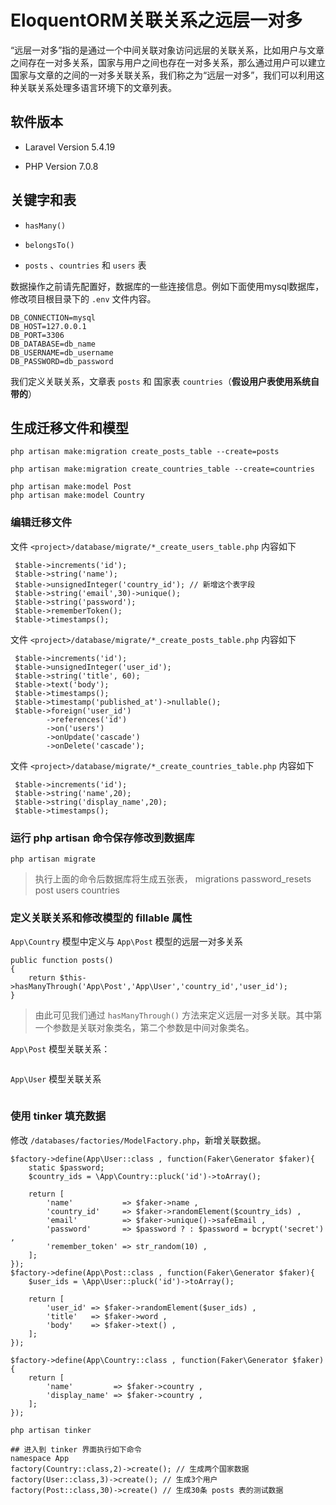 # EloquentORM关联关系之远层一对多

“远层一对多”指的是通过一个中间关联对象访问远层的关联关系，比如用户与文章之间存在一对多关系，国家与用户之间也存在一对多关系，那么通过用户可以建立国家与文章的之间的一对多关联关系，我们称之为“远层一对多”，我们可以利用这种关联关系处理多语言环境下的文章列表。

## 软件版本

* Laravel Version 5.4.19

* PHP Version 7.0.8

## 关键字和表

* `hasMany()`

* `belongsTo()`

* `posts` 、`countries` 和 `users` 表

数据操作之前请先配置好，数据库的一些连接信息。例如下面使用mysql数据库，修改项目根目录下的 `.env` 文件内容。

```
DB_CONNECTION=mysql
DB_HOST=127.0.0.1
DB_PORT=3306
DB_DATABASE=db_name
DB_USERNAME=db_username
DB_PASSWORD=db_password
```


我们定义关联关系，文章表 `posts` 和 国家表 `countries`（**假设用户表使用系统自带的**）

## 生成迁移文件和模型

```shell
php artisan make:migration create_posts_table --create=posts

php artisan make:migration create_countries_table --create=countries

php artisan make:model Post
php artisan make:model Country
```

### 编辑迁移文件
文件 `<project>/database/migrate/*_create_users_table.php` 内容如下
```
 $table->increments('id');
 $table->string('name');
 $table->unsignedInteger('country_id'); // 新增这个表字段
 $table->string('email',30)->unique();
 $table->string('password');
 $table->rememberToken();
 $table->timestamps();
```


文件 `<project>/database/migrate/*_create_posts_table.php` 内容如下
```
 $table->increments('id');
 $table->unsignedInteger('user_id');
 $table->string('title', 60);
 $table->text('body');
 $table->timestamps();
 $table->timestamp('published_at')->nullable();
 $table->foreign('user_id')
 		->references('id')
 		->on('users')
 		->onUpdate('cascade')
 		->onDelete('cascade');
```


文件 `<project>/database/migrate/*_create_countries_table.php` 内容如下
```
 $table->increments('id');
 $table->string('name',20);
 $table->string('display_name',20);
 $table->timestamps();
```

### 运行 php artisan 命令保存修改到数据库

```shell
php artisan migrate
```

> 执行上面的命令后数据库将生成五张表，
> migrations
> password_resets
> post
> users
> countries

### 定义关联关系和修改模型的 fillable 属性

`App\Country` 模型中定义与 `App\Post` 模型的远层一对多关系
```
public function posts()
{
	return $this->hasManyThrough('App\Post','App\User','country_id','user_id');
}
```

> 由此可见我们通过 `hasManyThrough()` 方法来定义远层一对多关联。其中第一个参数是关联对象类名，第二个参数是中间对象类名。

`App\Post` 模型关联关系：
```

```

`App\User` 模型关联关系

```

```

### 使用 tinker 填充数据

修改 `/databases/factories/ModelFactory.php`，新增关联数据。

```
$factory->define(App\User::class , function(Faker\Generator $faker){
    static $password;
    $country_ids = \App\Country::pluck('id')->toArray();

    return [
        'name'           => $faker->name ,
        'country_id'     => $faker->randomElement($country_ids) ,
        'email'          => $faker->unique()->safeEmail ,
        'password'       => $password ? : $password = bcrypt('secret') ,
        'remember_token' => str_random(10) ,
    ];
});
$factory->define(App\Post::class , function(Faker\Generator $faker){
    $user_ids = \App\User::pluck('id')->toArray();

    return [
        'user_id' => $faker->randomElement($user_ids) ,
        'title'   => $faker->word ,
        'body'    => $faker->text() ,
    ];
});

$factory->define(App\Country::class , function(Faker\Generator $faker){
    return [
        'name'         => $faker->country ,
        'display_name' => $faker->country ,
    ];
});
```

```
php artisan tinker

## 进入到 tinker 界面执行如下命令
namespace App
factory(Country::class,2)->create(); // 生成两个国家数据
factory(User::class,3)->create(); // 生成3个用户
factory(Post::class,30)->create() // 生成30条 posts 表的测试数据
```


